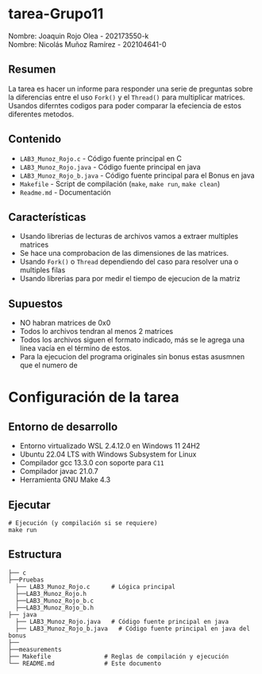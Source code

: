 # tarea-Grupo11

Nombre: Joaquin Rojo Olea       - 202173550-k   
Nombre: Nicolás Muñoz Ramírez   - 202104641-0  

## Resumen
La tarea es hacer un informe para responder una serie de preguntas sobre la diferencias entre el uso `Fork()` y el `Thread()` para multiplicar matrices. Usandos diferntes codigos para poder comparar la efeciencia de estos diferentes metodos.
## Contenido
* `LAB3_Munoz_Rojo.c` - Código fuente principal en C
* `LAB3_Munoz_Rojo.java` - Código fuente principal en java
* `LAB3_Munoz_Rojo_b.java` - Código fuente principal para el Bonus en java
* `Makefile` - Script de compilación (`make`, `make run`, `make clean`)
* `Readme.md` - Documentación



## Características
* Usando librerias de lecturas de archivos vamos a extraer multiples matrices 
* Se hace una comprobacion de las dimensiones de las matrices.
* Usando `Fork()` o `Thread` dependiendo del caso para resolver una o multiples filas 
* Usando librerias para por medir el tiempo de ejecucion de la matriz 

## Supuestos
* NO habran matrices de 0x0
* Todos lo archivos tendran al menos 2 matrices
* Todos los archivos siguen el formato indicado, más se le agrega una linea vacía en el término de estos.
* Para la ejecucion del programa originales sin bonus estas asusmnen que el numero de 



# Configuración de la tarea

## Entorno de desarrollo
* Entorno virtualizado WSL 2.4.12.0 en Windows 11 24H2
* Ubuntu 22.04 LTS with Windows Subsystem for Linux
* Compilador gcc 13.3.0 con soporte para `C11`
* Compilador javac 21.0.7
* Herramienta GNU Make 4.3

## Ejecutar
```
# Ejecución (y compilación si se requiere)
make run
```
## Estructura
```
├── c
├──Pruebas
  ├── LAB3_Munoz_Rojo.c      # Lógica principal
  ├──LAB3_Munoz_Rojo.h
  ├──LAB3_Munoz_Rojo_b.c
  ├──LAB3_Munoz_Rojo_b.h
├── java
  ├── LAB3_Munoz_Rojo.java   # Código fuente principal en java
  ├── LAB3_Munoz_Rojo_b.java   # Código fuente principal en java del bonus
├──
├──measurements
├── Makefile               # Reglas de compilación y ejecución
└── README.md              # Este documento
